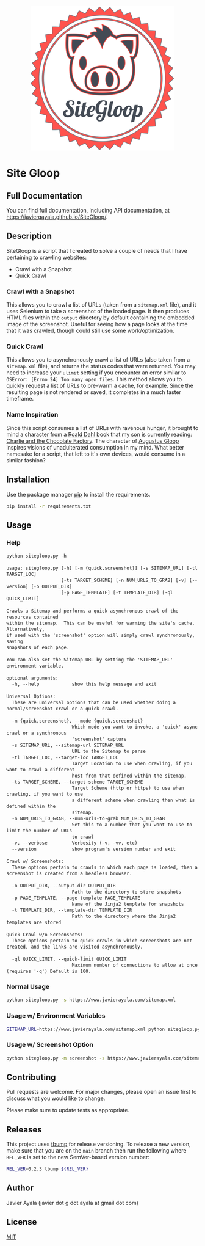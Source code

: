 <div style="text-align:center"><img src="SiteGloop_25.png" /></div>

# Site Gloop

## Full Documentation

You can find full documentation, including API documentation, at https://javiergayala.github.io/SiteGloop/.

## Description

SiteGloop is a script that I created to solve a couple of needs that I have pertaining to crawling websites:

- Crawl with a Snapshot
- Quick Crawl

### Crawl with a Snapshot

This allows you to crawl a list of URLs (taken from a `sitemap.xml` file), and it uses Selenium to take a screenshot of the loaded page. It then produces HTML files within the `output` directory by default containing the embedded image of the screenshot. Useful for seeing how a page looks at the time that it was crawled, though could still use some work/optimization.

### Quick Crawl

This allows you to asynchronously crawl a list of URLs (also taken from a `sitemap.xml` file), and returns the status codes that were returned. You may need to increase your `ulimit` setting if you encounter an error similar to `OSError: [Errno 24] Too many open files`. This method allows you to quickly request a list of URLs to pre-warm a cache, for example. Since the resulting page is not rendered or saved, it completes in a much faster timeframe.

### Name Inspiration

Since this script consumes a list of URLs with ravenous hunger, it brought to mind a character from a [Roald Dahl](https://en.wikipedia.org/wiki/Roald_Dahl) book that my son is currently reading: [Charlie and the Chocolate Factory](https://en.wikipedia.org/wiki/Charlie_and_the_Chocolate_Factory). The character of [Augustus Gloop](https://en.wikipedia.org/wiki/List_of_Charlie_and_the_Chocolate_Factory_characters#Augustus_Gloop) inspires visions of unadulterated consumption in my mind. What better namesake for a script, that left to it's own devices, would consume in a similar fashion?

## Installation

Use the package manager [pip](https://pip.pypa.io/en/stable/) to install the requirements.

```bash
pip install -r requirements.txt
```

## Usage

### Help

```text
python sitegloop.py -h

usage: sitegloop.py [-h] [-m {quick,screenshot}] [-s SITEMAP_URL] [-tl TARGET_LOC]
                    [-ts TARGET_SCHEME] [-n NUM_URLS_TO_GRAB] [-v] [--version] [-o OUTPUT_DIR]
                    [-p PAGE_TEMPLATE] [-t TEMPLATE_DIR] [-ql QUICK_LIMIT]

Crawls a Sitemap and performs a quick asynchronous crawl of the resources contained
within the sitemap.  This can be useful for warming the site's cache.  Alternatively,
if used with the 'screenshot' option will simply crawl synchronously, saving
snapshots of each page.

You can also set the Sitemap URL by setting the 'SITEMAP_URL'
environment variable.

optional arguments:
  -h, --help            show this help message and exit

Universal Options:
  These are universal options that can be used whether doing a normal/screenshot crawl or a quick crawl.

  -m {quick,screenshot}, --mode {quick,screenshot}
                        Which mode you want to invoke, a 'quick' async crawl or a synchronous
                        'screenshot' capture
  -s SITEMAP_URL, --sitemap-url SITEMAP_URL
                        URL to the Sitemap to parse
  -tl TARGET_LOC, --target-loc TARGET_LOC
                        Target Location to use when crawling, if you want to crawl a different
                        host from that defined within the sitemap.
  -ts TARGET_SCHEME, --target-scheme TARGET_SCHEME
                        Target Scheme (http or https) to use when crawling, if you want to use
                        a different scheme when crawling then what is defined within the
                        sitemap.
  -n NUM_URLS_TO_GRAB, --num-urls-to-grab NUM_URLS_TO_GRAB
                        Set this to a number that you want to use to limit the number of URLs
                        to crawl
  -v, --verbose         Verbosity (-v, -vv, etc)
  --version             show program's version number and exit

Crawl w/ Screenshots:
  These options pertain to crawls in which each page is loaded, then a screenshot is created from a headless browser.

  -o OUTPUT_DIR, --output-dir OUTPUT_DIR
                        Path to the directory to store snapshots
  -p PAGE_TEMPLATE, --page-template PAGE_TEMPLATE
                        Name of the Jinja2 template for snapshots
  -t TEMPLATE_DIR, --template-dir TEMPLATE_DIR
                        Path to the directory where the Jinja2 templates are stored

Quick Crawl w/o Screenshots:
  These options pertain to quick crawls in which screenshots are not created, and the links are visited asynchronously.

  -ql QUICK_LIMIT, --quick-limit QUICK_LIMIT
                        Maximum number of connections to allow at once (requires '-q') Default is 100.
```

### Normal Usage

```bash
python sitegloop.py -s https://www.javierayala.com/sitemap.xml
```

### Usage w/ Environment Variables

```bash
SITEMAP_URL=https://www.javierayala.com/sitemap.xml python sitegloop.py
```

### Usage w/ Screenshot Option

```bash
python sitegloop.py -m screenshot -s https://www.javierayala.com/sitemap.xml
```

## Contributing

Pull requests are welcome. For major changes, please open an issue first to discuss what you would like to change.

Please make sure to update tests as appropriate.

## Releases

This project uses [tbump](https://github.com/tankerhq/tbump) for release versioning. To release a new version, make sure that you are on the `main` branch then run the following where `REL_VER` is set to the new SemVer-based version number:

```bash
REL_VER=0.2.3 tbump ${REL_VER}
```

## Author

Javier Ayala (javier dot g dot ayala at gmail dot com)

## License

[MIT](https://choosealicense.com/licenses/mit/)
